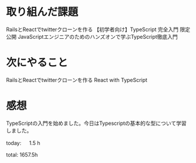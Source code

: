 # 取り組んだ課題
RailsとReactでtwitterクローンを作る 【初学者向け】TypeScript 完全入門 限定公開 JavaScriptエンジニアのためのハンズオンで学ぶTypeScript徹底入門

# 次にやること
RailsとReactでtwitterクローンを作る React with TypeScript

# 感想
TypeScriptの入門を始めました。今日はTypescriptの基本的な型について学習しました。

today: 　 1.5 h

total: 1657.5h